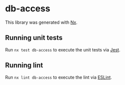 # db-access

This library was generated with [Nx](https://nx.dev).

## Running unit tests

Run `nx test db-access` to execute the unit tests via [Jest](https://jestjs.io).

## Running lint

Run `nx lint db-access` to execute the lint via [ESLint](https://eslint.org/).
